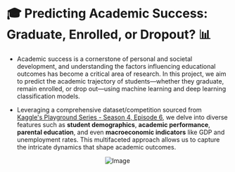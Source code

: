 # 🎓 **Predicting Academic Success: Graduate, Enrolled, or Dropout?** 📊

- Academic success is a cornerstone of personal and societal development, and understanding the factors influencing educational outcomes has become a critical area of research. In this project, we aim to predict the academic trajectory of students—whether they graduate, remain enrolled, or drop out—using machine learning and deep learning classification models. 

- Leveraging a comprehensive dataset/competition sourced from [Kaggle's Playground Series - Season 4, Episode 6](https://www.kaggle.com/competitions/playground-series-s4e6/data), we delve into diverse features such as **student demographics**, **academic performance**, **parental education**, and even **macroeconomic indicators** like GDP and unemployment rates. This multifaceted approach allows us to capture the intricate dynamics that shape academic outcomes.

<div style="text-align: center;">
    <img src="https://spartanspeaks.com/wp-content/uploads/2022/01/FAF02B74-B1DA-46D3-90ED-4DF0786D271C-900x700.jpeg" alt="Image">
</div>
